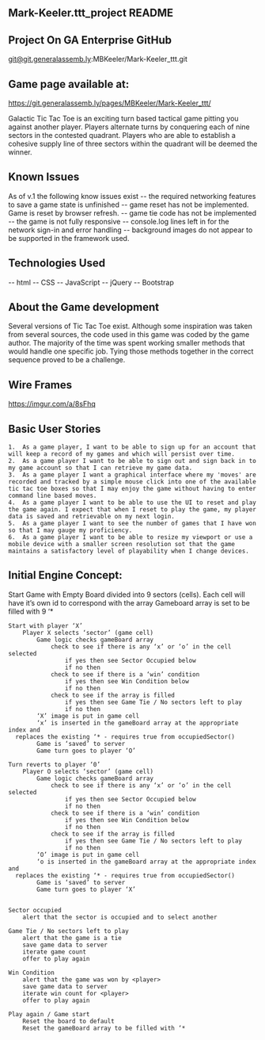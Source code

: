 ## Mark-Keeler.ttt_project README

## Project On GA Enterprise GitHub
git@git.generalassemb.ly:MBKeeler/Mark-Keeler_ttt.git

## Game page available at:
https://git.generalassemb.ly/pages/MBKeeler/Mark-Keeler_ttt/

Galactic Tic Tac Toe is an exciting turn based tactical game pitting you against
another player.  Players alternate turns by conquering each of nine sectors in
the contested quadrant.  Players who are able to establish a cohesive supply
line of three sectors within the quadrant will be deemed the winner.

## Known Issues
 As of v.1 the following know issues exist
-- the required networking features to save a game state is unfinished
-- game reset has not be implemented.  Game is reset by browser refresh.
-- game tie code has not be implemented
-- the game is not fully responsive
-- console.log lines left in for the network sign-in and error handling
-- background images do not appear to be supported in the framework used.

## Technologies Used

-- html
-- CSS
-- JavaScript
-- jQuery
-- Bootstrap

##  About the Game development
Several versions of Tic Tac Toe exist.  Although some inspiration was taken from
several sources, the code used in this game was coded by the game author. The
majority of the time was spent working smaller methods that would handle one
specific job.  Tying those methods together in the correct sequence proved to be
a challenge.

## Wire Frames

https://imgur.com/a/8sFhq


## Basic User Stories

	1.	As a game player, I want to be able to sign up for an account that will keep a record of my games and which will persist over time.
	2.	As a game player I want to be able to sign out and sign back in to my game account so that I can retrieve my game data.
	3.	As a game player I want a graphical interface where my 'moves' are recorded and tracked by a simple mouse click into one of the available tic tac toe boxes so that I may enjoy the game without having to enter command line based moves.
	4.	As a game player I want to be able to use the UI to reset and play the game again. I expect that when I reset to play the game, my player data is saved and retrievable on my next login.
	5.	As a game player I want to see the number of games that I have won so that I may gauge my proficiency.
	6.	As a game player I want to be able to resize my viewport or use a mobile device with a smaller screen resolution sot that the game maintains a satisfactory level of playability when I change devices.

## Initial Engine Concept:

Start Game with Empty Board divided into 9 sectors (cells).  Each cell will have it’s own id to correspond with the array
	Gameboard array is set to be filled with 9 ‘*

	Start with player ‘X’
		Player X selects ‘sector’ (game cell)
			Game logic checks gameBoard array
				check to see if there is any ‘x’ or ‘o’ in the cell selected
					if yes then see Sector Occupied below
					if no then
				check to see if there is a ‘win’ condition
					if yes then see Win Condition below					
					if no then 	
				check to see if the array is filled
					if yes then see Game Tie / No sectors left to play
					if no then
			‘X’ image is put in game cell
			‘x’ is inserted in the gameBoard array at the appropriate index and
      replaces the existing ‘* - requires true from occupiedSector()
			Game is ‘saved’ to server
			Game turn goes to player ‘O’

	Turn reverts to player ‘0’
		Player O selects ‘sector’ (game cell)
			Game logic checks gameBoard array
				check to see if there is any ‘x’ or ‘o’ in the cell selected
					if yes then see Sector Occupied below
					if no then
				check to see if there is a ‘win’ condition
					if yes then see Win Condition below					
					if no then 	
				check to see if the array is filled
					if yes then see Game Tie / No sectors left to play
					if no then
			‘O’ image is put in game cell
			‘o is inserted in the gameBoard array at the appropriate index and
      replaces the existing ‘* - requires true from occupiedSector()
			Game is ‘saved’ to server
			Game turn goes to player ‘X’


	Sector occupied
		alert that the sector is occupied and to select another

	Game Tie / No sectors left to play
		alert that the game is a tie
		save game data to server
		iterate game count
		offer to play again

	Win Condition
		alert that the game was won by <player>
		save game data to server
		iterate win count for <player>
		offer to play again

	Play again / Game start
		Reset the board to default
		Reset the gameBoard array to be filled with ‘*
